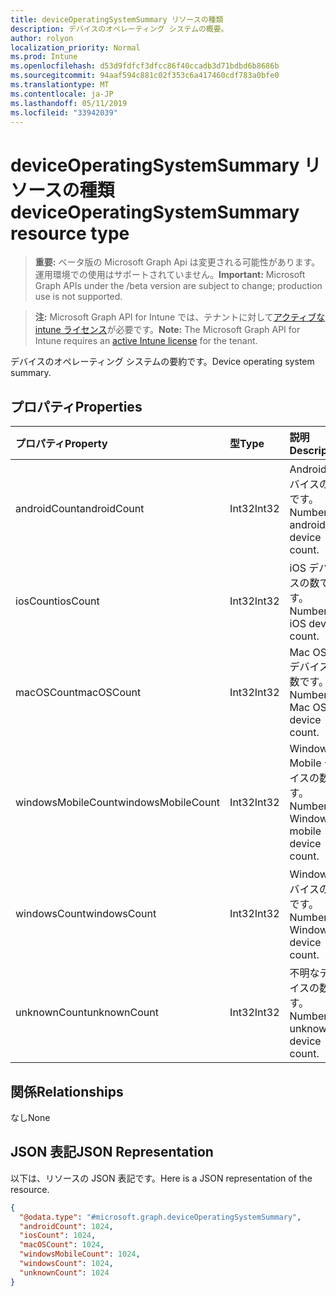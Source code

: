 ```yaml
---
title: deviceOperatingSystemSummary リソースの種類
description: デバイスのオペレーティング システムの概要。
author: rolyon
localization_priority: Normal
ms.prod: Intune
ms.openlocfilehash: d53d9fdfcf3dfcc86f40ccadb3d71bdbd6b8686b
ms.sourcegitcommit: 94aaf594c881c02f353c6a417460cdf783a0bfe0
ms.translationtype: MT
ms.contentlocale: ja-JP
ms.lasthandoff: 05/11/2019
ms.locfileid: "33942039"
---
```

# <a name="deviceoperatingsystemsummary-resource-type"></a><span data-ttu-id="4f3a0-103">deviceOperatingSystemSummary リソースの種類</span><span class="sxs-lookup"><span data-stu-id="4f3a0-103">deviceOperatingSystemSummary resource type</span></span>

> <span data-ttu-id="4f3a0-104">**重要:** ベータ版の Microsoft Graph Api は変更される可能性があります。運用環境での使用はサポートされていません。</span><span class="sxs-lookup"><span data-stu-id="4f3a0-104">**Important:** Microsoft Graph APIs under the /beta version are subject to change; production use is not supported.</span></span>

> <span data-ttu-id="4f3a0-105">**注:** Microsoft Graph API for Intune では、テナントに対して[アクティブな intune ライセンス](https://go.microsoft.com/fwlink/?linkid=839381)が必要です。</span><span class="sxs-lookup"><span data-stu-id="4f3a0-105">**Note:** The Microsoft Graph API for Intune requires an [active Intune license](https://go.microsoft.com/fwlink/?linkid=839381) for the tenant.</span></span>

<span data-ttu-id="4f3a0-106">デバイスのオペレーティング システムの要約です。</span><span class="sxs-lookup"><span data-stu-id="4f3a0-106">Device operating system summary.</span></span>

## <a name="properties"></a><span data-ttu-id="4f3a0-107">プロパティ</span><span class="sxs-lookup"><span data-stu-id="4f3a0-107">Properties</span></span>
|<span data-ttu-id="4f3a0-108">プロパティ</span><span class="sxs-lookup"><span data-stu-id="4f3a0-108">Property</span></span>|<span data-ttu-id="4f3a0-109">型</span><span class="sxs-lookup"><span data-stu-id="4f3a0-109">Type</span></span>|<span data-ttu-id="4f3a0-110">説明</span><span class="sxs-lookup"><span data-stu-id="4f3a0-110">Description</span></span>|
|:---|:---|:---|
|<span data-ttu-id="4f3a0-111">androidCount</span><span class="sxs-lookup"><span data-stu-id="4f3a0-111">androidCount</span></span>|<span data-ttu-id="4f3a0-112">Int32</span><span class="sxs-lookup"><span data-stu-id="4f3a0-112">Int32</span></span>|<span data-ttu-id="4f3a0-113">Android デバイスの数です。</span><span class="sxs-lookup"><span data-stu-id="4f3a0-113">Number of android device count.</span></span>|
|<span data-ttu-id="4f3a0-114">iosCount</span><span class="sxs-lookup"><span data-stu-id="4f3a0-114">iosCount</span></span>|<span data-ttu-id="4f3a0-115">Int32</span><span class="sxs-lookup"><span data-stu-id="4f3a0-115">Int32</span></span>|<span data-ttu-id="4f3a0-116">iOS デバイスの数です。</span><span class="sxs-lookup"><span data-stu-id="4f3a0-116">Number of iOS device count.</span></span>|
|<span data-ttu-id="4f3a0-117">macOSCount</span><span class="sxs-lookup"><span data-stu-id="4f3a0-117">macOSCount</span></span>|<span data-ttu-id="4f3a0-118">Int32</span><span class="sxs-lookup"><span data-stu-id="4f3a0-118">Int32</span></span>|<span data-ttu-id="4f3a0-119">Mac OS X デバイスの数です。</span><span class="sxs-lookup"><span data-stu-id="4f3a0-119">Number of Mac OS X device count.</span></span>|
|<span data-ttu-id="4f3a0-120">windowsMobileCount</span><span class="sxs-lookup"><span data-stu-id="4f3a0-120">windowsMobileCount</span></span>|<span data-ttu-id="4f3a0-121">Int32</span><span class="sxs-lookup"><span data-stu-id="4f3a0-121">Int32</span></span>|<span data-ttu-id="4f3a0-122">Windows Mobile デバイスの数です。</span><span class="sxs-lookup"><span data-stu-id="4f3a0-122">Number of Windows mobile device count.</span></span>|
|<span data-ttu-id="4f3a0-123">windowsCount</span><span class="sxs-lookup"><span data-stu-id="4f3a0-123">windowsCount</span></span>|<span data-ttu-id="4f3a0-124">Int32</span><span class="sxs-lookup"><span data-stu-id="4f3a0-124">Int32</span></span>|<span data-ttu-id="4f3a0-125">Windows デバイスの数です。</span><span class="sxs-lookup"><span data-stu-id="4f3a0-125">Number of Windows device count.</span></span>|
|<span data-ttu-id="4f3a0-126">unknownCount</span><span class="sxs-lookup"><span data-stu-id="4f3a0-126">unknownCount</span></span>|<span data-ttu-id="4f3a0-127">Int32</span><span class="sxs-lookup"><span data-stu-id="4f3a0-127">Int32</span></span>|<span data-ttu-id="4f3a0-128">不明なデバイスの数です。</span><span class="sxs-lookup"><span data-stu-id="4f3a0-128">Number of unknown device count.</span></span>|

## <a name="relationships"></a><span data-ttu-id="4f3a0-129">関係</span><span class="sxs-lookup"><span data-stu-id="4f3a0-129">Relationships</span></span>
<span data-ttu-id="4f3a0-130">なし</span><span class="sxs-lookup"><span data-stu-id="4f3a0-130">None</span></span>

## <a name="json-representation"></a><span data-ttu-id="4f3a0-131">JSON 表記</span><span class="sxs-lookup"><span data-stu-id="4f3a0-131">JSON Representation</span></span>
<span data-ttu-id="4f3a0-132">以下は、リソースの JSON 表記です。</span><span class="sxs-lookup"><span data-stu-id="4f3a0-132">Here is a JSON representation of the resource.</span></span>
<!-- {
  "blockType": "resource",
  "@odata.type": "microsoft.graph.deviceOperatingSystemSummary"
}
-->
``` json
{
  "@odata.type": "#microsoft.graph.deviceOperatingSystemSummary",
  "androidCount": 1024,
  "iosCount": 1024,
  "macOSCount": 1024,
  "windowsMobileCount": 1024,
  "windowsCount": 1024,
  "unknownCount": 1024
}
```




